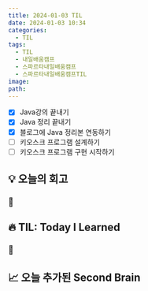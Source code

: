 ```yaml
---
title: 2024-01-03 TIL
date: 2024-01-03 10:34
categories:
  - TIL
tags:
  - TIL
  - 내일배움캠프
  - 스파르타내일배움캠프
  - 스파르타내일배움캠프TIL
image: 
path:
---
```


- [x] Java강의 끝내기
- [x] Java 정리 끝내기
- [x] 블로그에 Java 정리본 연동하기
- [ ] 키오스크 프로그램 설계하기
- [ ] 키오스크 프로그램 구현 시작하기

## 💡 오늘의 회고
### 👀


## 🔥 TIL: Today I Learned
### 👀

## 📈 오늘 추가된 Second Brain
